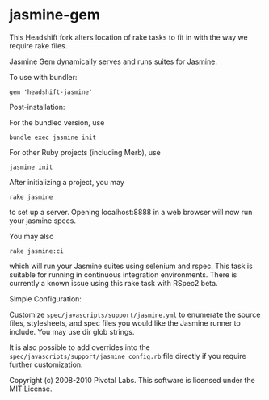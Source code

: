 jasmine-gem
============

This Headshift fork alters location of rake tasks to fit in with the way we require rake files.

Jasmine Gem dynamically serves and runs suites for [Jasmine](http://github.com/pivotal/jasmine).

To use with bundler:

`gem 'headshift-jasmine'`

Post-installation:

For the bundled version, use

`bundle exec jasmine init`

For other Ruby projects (including Merb), use

`jasmine init`

After initializing a project, you may

`rake jasmine`

to set up a server. Opening localhost:8888 in a web browser will now run your jasmine specs.

You may also

`rake jasmine:ci`

which will run your Jasmine suites using selenium and rspec. This task is suitable for running in continuous integration environments.  There is currently a known issue using this rake task with RSpec2 beta.

Simple Configuration:

Customize `spec/javascripts/support/jasmine.yml` to enumerate the source files, stylesheets, and spec files you would like the Jasmine runner to include.
You may use dir glob strings.

It is also possible to add overrides into the `spec/javascripts/support/jasmine_config.rb` file directly if you require further customization.

Copyright (c) 2008-2010 Pivotal Labs. This software is licensed under the MIT License.
